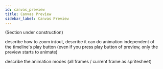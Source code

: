 ```yaml
---
id: canvas_preview
title: Canvas Preview
sidebar_label: Canvas Preview
---
```


(Section under construction)

describe how to zoom in/out, describe it can do animation independent of the timeline's play button (even if you press play button of preview, only the preview starts to animate)

describe the animation modes (all frames / current frame as spritesheet)